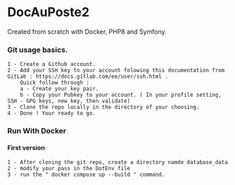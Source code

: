 # DocAuPoste2
Created from scratch with Docker, PHP8 and Symfony.

### Git usage basics.

    1 - Create a Github account.
    2 - Add your SSH key to your account folowing this documentation from GitLab : https://docs.gitlab.com/ee/user/ssh.html .
        Quick follow through : 
        a - Create your key pair.
        b - Copy your Pubkey to your account. ( In your profile setting, SSH - GPG keys, new key, then validate)
    3 - Clone the repo locally in the directory of your choosing. 
    4 - Done ! Your ready to go. 

### Run With Docker


#### First version 

    1 - After cloning the git repo, create a directory namde database_data
    2 - modify your pass in the DotEnv file
    3 - run the " docker compose up --build " command. 
    